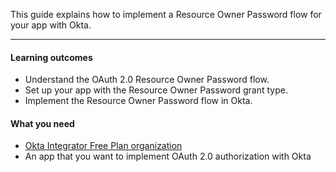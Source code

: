 This guide explains how to implement a Resource Owner Password flow for your app with Okta.

---

#### Learning outcomes

* Understand the OAuth 2.0 Resource Owner Password flow.
* Set up your app with the Resource Owner Password grant type.
* Implement the Resource Owner Password flow in Okta.

#### What you need

* [Okta Integrator Free Plan organization](https://developer.okta.com/signup)
* An app that you want to implement OAuth 2.0 authorization with Okta

<ApiAmProdWarning />

